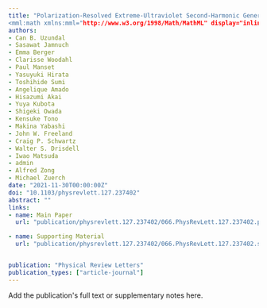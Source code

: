 ```yaml
---
title: "Polarization-Resolved Extreme-Ultraviolet Second-Harmonic Generation from 
<mml:math xmlns:mml="http://www.w3.org/1998/Math/MathML" display="inline"><mml:mrow><mml:msub><mml:mrow><mml:mi>LiNbO</mml:mi></mml:mrow><mml:mrow><mml:mn>3</mml:mn></mml:mrow></mml:msub></mml:mrow></mml:math>"
authors:
- Can B. Uzundal
- Sasawat Jamnuch
- Emma Berger
- Clarisse Woodahl
- Paul Manset
- Yasuyuki Hirata
- Toshihide Sumi
- Angelique Amado
- Hisazumi Akai
- Yuya Kubota
- Shigeki Owada
- Kensuke Tono
- Makina Yabashi
- John W. Freeland
- Craig P. Schwartz
- Walter S. Drisdell
- Iwao Matsuda
- admin
- Alfred Zong
- Michael Zuerch
date: "2021-11-30T00:00:00Z"
doi: "10.1103/physrevlett.127.237402"
abstract: ""
links:
- name: Main Paper
  url: "publication/physrevlett.127.237402/066.PhysRevLett.127.237402.pdf"

- name: Supporting Material
  url: "publication/physrevlett.127.237402/066.PhysRevLett.127.237402.si.pdf"


publication: "Physical Review Letters"
publication_types: ["article-journal"]
---
```


Add the publication's full text or supplementary notes here.
